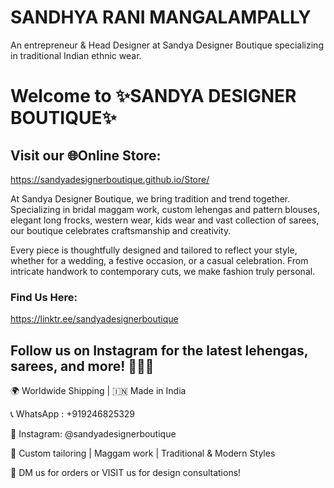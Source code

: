 # SANDHYA RANI MANGALAMPALLY

An entrepreneur & Head Designer at Sandya Designer Boutique specializing in traditional Indian ethnic wear.

# Welcome to ✨SANDYA DESIGNER BOUTIQUE✨

## Visit our 🌐Online Store: 
https://sandyadesignerboutique.github.io/Store/

At Sandya Designer Boutique, we bring tradition and trend together. Specializing in bridal maggam work, custom lehengas and pattern blouses, elegant long frocks, western wear, kids wear and vast collection of sarees, our boutique celebrates craftsmanship and creativity. 

Every piece is thoughtfully designed and tailored to reflect your style, whether for a wedding, a festive occasion, or a casual celebration. From intricate handwork to contemporary cuts, we make fashion truly personal.

### Find Us Here: 
https://linktr.ee/sandyadesignerboutique

## Follow us on Instagram for the latest lehengas, sarees, and more! 🧵👗💫

🌍 Worldwide Shipping | 🇮🇳 Made in India

📞 WhatsApp : +919246825329

📸 Instagram: @sandyadesignerboutique

🧵 Custom tailoring | Maggam work | Traditional & Modern Styles

📩 DM us for orders or VISIT us for design consultations!
